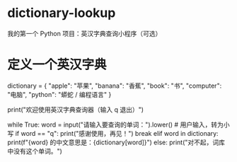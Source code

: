 # dictionary-lookup
 我的第一个 Python 项目：英汉字典查询小程序（可选）
# 定义一个英汉字典
dictionary = {
    "apple": "苹果",
    "banana": "香蕉",
    "book": "书",
    "computer": "电脑",
    "python": "蟒蛇 / 编程语言"
}

print("欢迎使用英汉字典查询器（输入 q 退出）")

while True:
    word = input("请输入要查询的单词：").lower()  # 用户输入，转为小写
    if word == "q":
        print("感谢使用，再见！")
        break
    elif word in dictionary:
        print(f"{word} 的中文意思是：{dictionary[word]}")
    else:
        print("对不起，词库中没有这个单词。")
